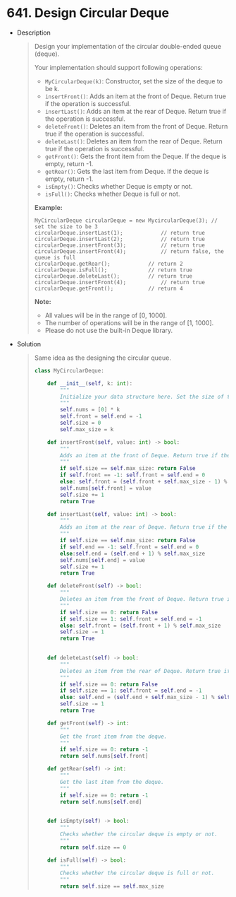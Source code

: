 # 641. Design Circular Deque

- Description

  > Design your implementation of the circular double-ended queue (deque).
  >
  > Your implementation should support following operations:
  >
  > - `MyCircularDeque(k)`: Constructor, set the size of the deque to be k.
  > - `insertFront()`: Adds an item at the front of Deque. Return true if the operation is successful.
  > - `insertLast()`: Adds an item at the rear of Deque. Return true if the operation is successful.
  > - `deleteFront()`: Deletes an item from the front of Deque. Return true if the operation is successful.
  > - `deleteLast()`: Deletes an item from the rear of Deque. Return true if the operation is successful.
  > - `getFront()`: Gets the front item from the Deque. If the deque is empty, return -1.
  > - `getRear()`: Gets the last item from Deque. If the deque is empty, return -1.
  > - `isEmpty()`: Checks whether Deque is empty or not. 
  > - `isFull()`: Checks whether Deque is full or not.
  >
  >  
  >
  > **Example:**
  >
  > ```
  > MyCircularDeque circularDeque = new MycircularDeque(3); // set the size to be 3
  > circularDeque.insertLast(1);			// return true
  > circularDeque.insertLast(2);			// return true
  > circularDeque.insertFront(3);			// return true
  > circularDeque.insertFront(4);			// return false, the queue is full
  > circularDeque.getRear();  			// return 2
  > circularDeque.isFull();				// return true
  > circularDeque.deleteLast();			// return true
  > circularDeque.insertFront(4);			// return true
  > circularDeque.getFront();			// return 4
  > ```
  >
  >  
  >
  > **Note:**
  >
  > - All values will be in the range of [0, 1000].
  > - The number of operations will be in the range of [1, 1000].
  > - Please do not use the built-in Deque library.

- Solution

  > Same idea as the designing the circular queue.
  >
  > ```python
  > class MyCircularDeque:
  > 
  >     def __init__(self, k: int):
  >         """
  >         Initialize your data structure here. Set the size of the deque to be k.
  >         """
  >         self.nums = [0] * k
  >         self.front = self.end = -1
  >         self.size = 0
  >         self.max_size = k
  > 
  >     def insertFront(self, value: int) -> bool:
  >         """
  >         Adds an item at the front of Deque. Return true if the operation is successful.
  >         """
  >         if self.size == self.max_size: return False
  >         if self.front == -1: self.front = self.end = 0
  >         else: self.front = (self.front + self.max_size - 1) % self.max_size
  >         self.nums[self.front] = value
  >         self.size += 1
  >         return True       
  > 
  >     def insertLast(self, value: int) -> bool:
  >         """
  >         Adds an item at the rear of Deque. Return true if the operation is successful.
  >         """
  >         if self.size == self.max_size: return False
  >         if self.end == -1: self.front = self.end = 0
  >         else:self.end = (self.end + 1) % self.max_size
  >         self.nums[self.end] = value
  >         self.size += 1
  >         return True
  > 
  >     def deleteFront(self) -> bool:
  >         """
  >         Deletes an item from the front of Deque. Return true if the operation is successful.
  >         """
  >         if self.size == 0: return False
  >         if self.size == 1: self.front = self.end = -1
  >         else: self.front = (self.front + 1) % self.max_size
  >         self.size -= 1
  >         return True
  >         
  > 
  >     def deleteLast(self) -> bool:
  >         """
  >         Deletes an item from the rear of Deque. Return true if the operation is successful.
  >         """
  >         if self.size == 0: return False
  >         if self.size == 1: self.front = self.end = -1
  >         else: self.end = (self.end + self.max_size - 1) % self.max_size
  >         self.size -= 1
  >         return True
  > 
  >     def getFront(self) -> int:
  >         """
  >         Get the front item from the deque.
  >         """
  >         if self.size == 0: return -1
  >         return self.nums[self.front]
  > 
  >     def getRear(self) -> int:
  >         """
  >         Get the last item from the deque.
  >         """
  >         if self.size == 0: return -1
  >         return self.nums[self.end] 
  >         
  > 
  >     def isEmpty(self) -> bool:
  >         """
  >         Checks whether the circular deque is empty or not.
  >         """
  >         return self.size == 0
  > 
  >     def isFull(self) -> bool:
  >         """
  >         Checks whether the circular deque is full or not.
  >         """
  >         return self.size == self.max_size
  > ```

  

